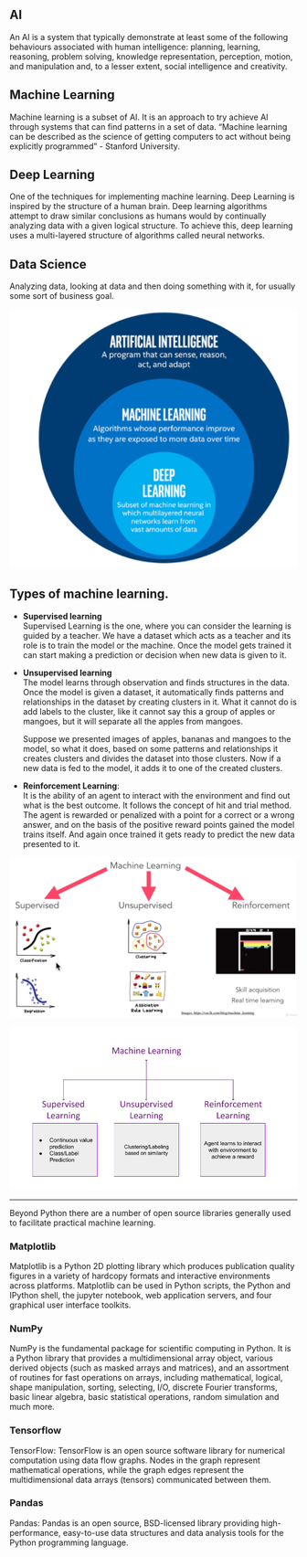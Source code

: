 ## AI

An AI is a system that typically demonstrate at least some of the following behaviours associated with human intelligence: planning, learning, reasoning, problem solving, knowledge representation, perception, motion, and manipulation and, to a lesser extent, social intelligence and creativity.

## Machine Learning

Machine learning is a subset of AI. It is an approach to try achieve AI through systems that can find patterns in a set of data. “Machine learning can be described as the science of getting computers to act without being explicitly programmed” - Stanford University.

## Deep Learning

One of the techniques for implementing machine learning. Deep Learning is inspired by the structure of a human brain. Deep learning algorithms attempt to draw similar conclusions as humans would by continually analyzing data with a given logical structure. To achieve this, deep learning uses a multi-layered structure of algorithms called neural networks.

## Data Science

Analyzing data, looking at data and then doing something with it, for usually some sort of business goal.

![](./images/ai_ml_dl.png)

## Types of machine learning.

- **Supervised learning** <br/>
  Supervised Learning is the one, where you can consider the learning is guided by a teacher. We have a dataset which acts as a teacher and its role is to train the model or the machine. Once the model gets trained it can start making a prediction or decision when new data is given to it.

- **Unsupervised learning** <br/>
  The model learns through observation and finds structures in the data. Once the model is given a dataset, it automatically finds patterns and relationships in the dataset by creating clusters in it. What it cannot do is add labels to the cluster, like it cannot say this a group of apples or mangoes, but it will separate all the apples from mangoes.

  Suppose we presented images of apples, bananas and mangoes to the model, so what it does, based on some patterns and relationships it creates clusters and divides the dataset into those clusters. Now if a new data is fed to the model, it adds it to one of the created clusters.

- **Reinforcement Learning**: <br/>
  It is the ability of an agent to interact with the environment and find out what is the best outcome. It follows the concept of hit and trial method. The agent is rewarded or penalized with a point for a correct or a wrong answer, and on the basis of the positive reward points gained the model trains itself. And again once trained it gets ready to predict the new data presented to it.

![](https://raw.githubusercontent.com/manjillama/machine-learning-101/master/images/ml-categories.png)

![](./images/ml-types.png)

---

Beyond Python there are a number of open source libraries generally used to facilitate practical machine learning.

### Matplotlib

Matplotlib is a Python 2D plotting library which produces publication quality figures in a variety of hardcopy formats and interactive environments across platforms. Matplotlib can be used in Python scripts, the Python and IPython shell, the jupyter notebook, web application servers, and four graphical user interface toolkits.

### NumPy

NumPy is the fundamental package for scientific computing in Python. It is a Python library that provides a multidimensional array object, various derived objects (such as masked arrays and matrices), and an assortment of routines for fast operations on arrays, including mathematical, logical, shape manipulation, sorting, selecting, I/O, discrete Fourier transforms, basic linear algebra, basic statistical operations, random simulation and much more.

### Tensorflow

TensorFlow: TensorFlow is an open source software library for numerical computation using data flow graphs. Nodes in the graph represent mathematical operations, while the graph edges represent the multidimensional data arrays (tensors) communicated between them.

### Pandas

Pandas: Pandas is an open source, BSD-licensed library providing high-performance, easy-to-use data structures and data analysis tools for the Python programming language.
